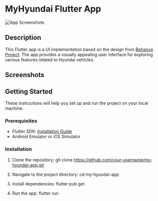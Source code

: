 # MyHyundai Flutter App

![App Screenshots](link-to-screenshot-collage.png)

## Description

This Flutter app is a UI implementation based on the design from [Behance Project](https://www.behance.net/gallery/150243179/MyHyundai). The app provides a visually appealing user interface for exploring various features related to Hyundai vehicles.

## Screenshots


## Getting Started

These instructions will help you set up and run the project on your local machine.

### Prerequisites

- Flutter SDK: [Installation Guide](https://flutter.dev/docs/get-started/install)
- Android Emulator or iOS Simulator

### Installation

1. Clone the repository:
   git clone https://github.com/your-username/my-hyundai-app.git

2. Navigate to the project directory:
  cd my-hyundai-app

3. Install dependencies:
  flutter pub get

4. Run the app:
  flutter run
